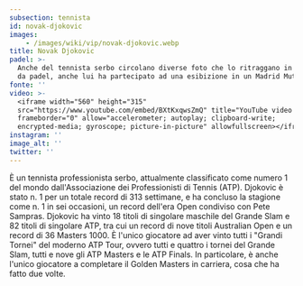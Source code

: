 ```yaml
---
subsection: tennista
id: novak-djokovic
images: 
    - /images/wiki/vip/novak-djokovic.webp
title: Novak Djokovic
padel: >-
  Anche del tennista serbo circolano diverse foto che lo ritraggano in un campo
  da padel, anche lui ha partecipato ad una esibizione in un Madrid Mutua Open.
fonte: ''
video: >-
  <iframe width="560" height="315"
  src="https://www.youtube.com/embed/BXtKxqwsZmQ" title="YouTube video player"
  frameborder="0" allow="accelerometer; autoplay; clipboard-write;
  encrypted-media; gyroscope; picture-in-picture" allowfullscreen></iframe>
instagram: ''
image_alt: ''
twitter: ''
---
```

È un tennista professionista serbo, attualmente classificato come numero 1 del mondo dall'Associazione dei Professionisti di Tennis (ATP). Djokovic è stato n. 1 per un totale record di 313 settimane, e ha concluso la stagione come n. 1 in sei occasioni, un record dell'era Open condiviso con Pete Sampras. Djokovic ha vinto 18 titoli di singolare maschile del Grande Slam e 82 titoli di singolare ATP, tra cui un record di nove titoli Australian Open e un record di 36 Masters 1000. È l'unico giocatore ad aver vinto tutti i "Grandi Tornei" del moderno ATP Tour, ovvero tutti e quattro i tornei del Grande Slam, tutti e nove gli ATP Masters e le ATP Finals. In particolare, è anche l'unico giocatore a completare il Golden Masters in carriera, cosa che ha fatto due volte.